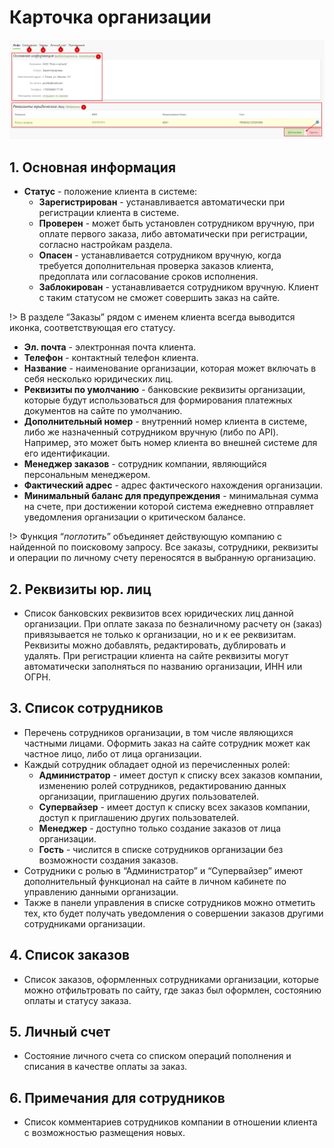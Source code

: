 # Карточка организации

![](../_media/customer/customer05.png ':size=70%')
## 1. Основная информация
* **Статус** - положение клиента в системе:
    + **Зарегистрирован** - устанавливается автоматически при регистрации клиента в системе.
    + **Проверен** - может быть установлен сотрудником вручную, при оплате первого заказа, либо автоматически при регистрации, согласно настройкам раздела.
    + **Опасен** - устанавливается сотрудником вручную, когда требуется дополнительная проверка заказов клиента, предоплата или согласование сроков исполнения.
    + **Заблокирован** - устанавливается сотрудником вручную. Клиент с таким статусом не сможет совершить заказ на сайте.

!> В разделе “Заказы” рядом с именем клиента всегда выводится иконка, соответствующая его статусу.

* **Эл. почта** - электронная  почта клиента.
* **Телефон** - контактный телефон клиента.
* **Название** - наименование организации, которая может включать в себя несколько юридических лиц.
* **Реквизиты по умолчанию** - банковские реквизиты организации, которые будут использоваться для формирования платежных документов на сайте по умолчанию.
* **Дополнительный номер** - внутренний номер клиента в системе, либо же назначенный сотрудником вручную (либо по API). Например, это может быть номер клиента во внешней системе для его идентификации.
* **Менеджер заказов** - сотрудник компании, являющийся персональным менеджером.
* **Фактический адрес** -  адрес фактического нахождения организации.
* **Минимальный баланс для предупреждения** - минимальная сумма на счете, при достижении которой система ежедневно отправляет уведомления организации о критическом балансе.

!> Функция “*поглотить*” объединяет действующую компанию с найденной по поисковому запросу. Все заказы, сотрудники, реквизиты и операции по личному счету переносятся в выбранную организацию.

## 2. Реквизиты юр. лиц
* Список банковских реквизитов всех юридических лиц данной организации. При оплате заказа по безналичному расчету он (заказ) привязывается не только к организации, но и к ее  реквизитам. Реквизиты можно добавлять, редактировать, дублировать и удалять. При регистрации клиента на сайте реквизиты могут автоматически заполняться по названию организации, ИНН или ОГРН.

## 3. Список сотрудников
* Перечень сотрудников организации, в том числе являющихся частными лицами. Оформить заказ на сайте сотрудник может как частное лицо, либо от лица организации.
* Каждый сотрудник обладает одной из перечисленных ролей:
    + **Администратор** - имеет доступ к списку всех заказов компании, изменению ролей сотрудников, редактированию данных организации, приглашению других пользователей.
    + **Супервайзер** - имеет доступ к списку всех заказов компании, доступ к приглашению других пользователей.
    + **Менеджер** - доступно только создание заказов от лица организации.
    + **Гость** - числится в списке сотрудников организации без возможности создания заказов.
* Сотрудники с ролью в “Администратор” и “Супервайзер” имеют дополнительный функционал на сайте в личном кабинете по управлению данными организации.
* Также в панели управления в списке сотрудников можно отметить тех, кто будет получать уведомления о совершении заказов другими сотрудниками организации.

## 4. Список заказов
* Список заказов, оформленных сотрудниками организации, которые можно отфильтровать по сайту, где заказ был оформлен, состоянию оплаты и статусу заказа.

## 5. Личный счет
* Состояние личного счета со списком операций пополнения и списания в качестве оплаты за заказ.

## 6. Примечания для сотрудников
* Список комментариев сотрудников компании в отношении клиента с возможностью размещения новых.